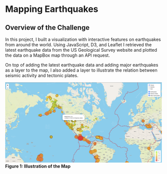 # Mapping Earthquakes

## Overview of the Challenge 

In this project, I built a visualization with interactive features on earthquakes from around the world. Using JavaScript, D3, and Leaflet I retrieved the latest earthquake data from the US Geological Survey website and plotted the data on a MapBox map through an API request.

On top of adding the latest earthquake data and adding major earthquakes as a layer to the map, I also added a layer to illustrate the relation between seismic activity and tectonic plates. 

![map_ex](Resources/map_ex.png)
**Figure 1: Illustration of the Map**


